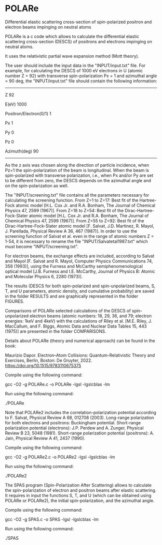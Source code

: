 # POLARe 

Differential elastic scattering cross-section of spin-polarized positron and electron beams impinging on neutral atoms

POLARe is a c code which allows to calculate the differential elastic scattering cross-section (DESCS) of positrons and electrons impinging on neutral atoms.

It uses the relativistic partial wave expansion method (Mott theory).

The user should include the input data in the "INPUT/input.txt" file. For example, for calculating the DESCS of 1000 eV electrons in U (atomic number Z = 92) with transverse spin-polarization Px = 1 and azimuthal angle = 90 deg, the "INPUT/input.txt" file should contain the following information:

------------------------

Z 92

E(eV) 1000

Positron/Electron(0/1) 1

Px 1

Py 0

Pz 0

Azimuth(deg) 90

------------------------

As the z axis was chosen along the direction of particle incidence, when Pz=1 the spin-polarization of the beam is longitudinal. When the beam is spin-polarized with transverse polarization, i.e., when Px and/or Py are set to be different from zero, the DESCS depends on the azimuthal angle and on the spin-polarization as well. 

The "INPUT/screening.txt" file contains all the parameters necessary for calculating the screening function. From Z=1 to Z=17: Best fit of the Hartree-Fock atomic model [H.L. Cox Jr. and R.A. Bonham, The Journal of Chemical Physics 47, 2599 (1967)]. From Z=18 to Z=54: Best fit of the Dirac-Hartree-Fock-Slater atomic model [H.L. Cox Jr. and R.A. Bonham, The Journal of Chemical Physics 47, 2599 (1967)]. From Z=55 to Z=92: Best fit of the Dirac-Hartree-Fock-Slater atomic model [F. Salvat, J.D. Martinez, R. Mayol, J. Parellada, Physical Review A 36, 467 (1987)]. In order to use the screening function of Salvat et al. even in the range of atomic numbers Z = 1-54, it is necessary to rename the file "INPUT/Salvatetal1987.txt" which must become "INPUT/screening.txt".

For electron beams, the exchange effects are included, according to Salvat and Mayol [F. Salvat and R. Mayol, Computer Physics Communications 74, 358 (1993)], using the Furness and McCarthy semiphenomenological optical model [J.B. Furness and I.E. McCarthy, Journal of Physics B: Atomic and Molecular Physics 6, 2280 (1973)].

The results (DESCS for both spin-polarized and spin-unpolarized beams, S, T, and U parameters, atomic density, and cumulative probability) are saved in the folder RESULTS and are graphically represented in the folder FIGURES.

Comparisons of POLARe selected calculations of the DESCS of spin-unpolarized electron beams (atomic numbers: 18, 29, 36, and 79; electron energies: 1keV and 4keV) with the calculations of Riley et al. [M.E. Riley, J. MacCallum, and F. Biggs, Atomic Data and Nuclear Data Tables 15, 443 (1975)] are presented in the folder COMPARISONS. 

Details about POLARe (theory and numerical approach) can be found in the book:

Maurizio Dapor. Electron–Atom Collisions: Quantum-Relativistic Theory and Exercises, Berlin, Boston: De Gruyter, 2022. https://doi.org/10.1515/9783110675375

Compile using the following command:

gcc -O2 -g POLARe.c -o POLARe -lgsl -lgslcblas -lm

Run using the following command:

./POLARe

Note that POLARe2 includes the correlation-polarization potential according to F. Salvat, Physical Review A 68, 012708 (2003).
Long-range polarization for both electrons and positrons: Buckingham potential.
Short-range polarization potential (electrons): J.P. Perdew and A. Zunger, Physical Review B 23, 5048 (1981).
Short-range polarization potential (positrons): A. Jain, Physical Review A 41, 2437 (1990).

Compile using the following command:

gcc -O2 -g POLARe2.c -o POLARe2 -lgsl -lgslcblas -lm

Run using the following command:

./POLARe2

The SPAS program (Spin-Polarization After Scattering) allows to calculate the spin-polarization of electron and positron beams after elastic scattering. It requires in input the functions S, T, and U (which can be obtained using POLARe or POLARe2), the initial spin-polarization, and the azimuthal angle.

Compile using the following command:

gcc -O2 -g SPAS.c -o SPAS -lgsl -lgslcblas -lm

Run using the following command:

./SPAS
